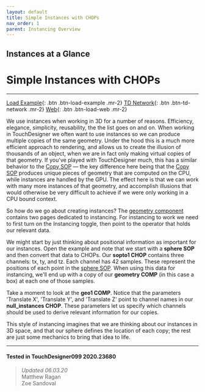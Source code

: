 ```yaml
---
layout: default
title: Simple Instances with CHOPs
nav_order: 1
parent: Instancing Overview
---
```


## Instances at a Glance
# Simple Instances with CHOPs 

*****

[Load Example](?actionable=1&action=load_tox&remotePath=https://github.com/mir-lab/touchdesigner-instancing-examples-code/raw/main/tox/001-overview/container_simple_instances_with_chops.tox){: .btn .btn-load-example .mr-2}
[TD Network](?actionable=1&action=open_floating_network){: .btn .btn-td-network .mr-2}
[Web](?actionable=1&action=open_in_browser){: .btn .btn-load-web .mr-2}

We use instances when working in 3D for a number of reasons. Efficiency, elegance, simplicity, reusability, the the list goes on and on. When working in TouchDesigner we often want to use instances so we can produce multiple copies of the same geometry. Under the hood this is a much more efficient approach to rendering, and allows us to create the illusion of thousands of an object, when we are in fact only making virtual copies of that geometry. If you've played with TouchDesigner much, this has a similar behavior to the [Copy SOP](https://docs.derivative.ca/Copy_SOP) — the key difference here being that the [Copy SOP](https://docs.derivative.ca/Copy_SOP) produces unique pieces of geometry that are computed on the CPU, while instances are handled by the GPU. The effect here is that we can work with many more instances of that geometry, and accomplish illusions that would otherwise be very difficult to achieve if we were only working in a CPU bound context.

So how do we go about creating instances? The [geometry component](https://docs.derivative.ca/Geometry_COMP) contains two pages dedicated to instancing. For instancing to work we need to first turn on the Instancing toggle, then point to the operator that holds our relevant data.

We might start by just thinking about positional information as important for our instances. Open the example and note that we start with a **sphere SOP** and then convert that data to CHOPs. Our **sopto1 CHOP** contains three channels: tx, ty, and tz. Each channel has 42 samples. These represent the positions of each point in the [sphere SOP](https://docs.derivative.ca/Sphere_SOP). When using this data for instancing, we'll end up with a copy of our **geometry COMP** (in this case a box) at each one of those samples.

Take a moment to look at the **geo1 COMP**. Notice that the parameters 'Translate X', 'Translate Y', and 'Translate Z' point to channel names in our **null_instances CHOP**. These parameters let us specify which channels should be used to derive relevant information for our copies.

This style of instancing imagines that we are thinking about our instances in 3D space, and that our sphere defines the location of each copy; the rest are just some mechanics to bring that idea to life.

---

#### Tested in TouchDesigner099 2020.23680 
>*Updated 06.03.20*  
Matthew Ragan  
Zoe Sandoval  